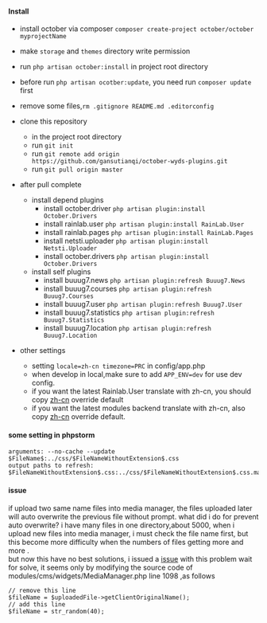 #### Install
+ install october via composer `composer create-project october/october myprojectName`
+ make `storage` and `themes` directory write permission
+ run `php artisan october:install` in project root directory
+ before run `php artisan ocotber:update`, you need run `composer update` first
+ remove some files,`rm .gitignore README.md .editorconfig `

+ clone this repository
    - in the project root directory
    - run `git init`
    - run `git remote add origin https://github.com/gansutianqi/october-wyds-plugins.git`
    - run `git pull origin master`
    
+ after pull complete
    + install depend plugins
        - install october.driver `php artisan plugin:install October.Drivers`
        - install rainlab.user `php artisan plugin:install RainLab.User`
        - install rainlab.pages `php artisan plugin:install RainLab.Pages`
        - install netsti.uploader `php artisan plugin:install Netsti.Uploader`
        - install october.drivers `php artisan plugin:install October.Drivers`
    + install self plugins    
        - install buuug7.news `php artisan plugin:refresh Buuug7.News`
        - install buuug7.courses `php artisan plugin:refresh Buuug7.Courses`
        - install buuug7.user `php artisan plugin:refresh Buuug7.User`
        - install buuug7.statistics `php artisan plugin:refresh Buuug7.Statistics`
        - install buuug7.location `php artisan plugin:refresh Buuug7.Location`
+ other settings
    - setting `locale=zh-cn timezone=PRC` in config/app.php
    - when develop in local,make sure to add `APP_ENV=dev` for use dev config.
    - if you want the latest Rainlab.User translate with zh-cn, you should copy [zh-cn](https://github.com/rainlab/user-plugin/blob/master/lang/zh-cn/lang.php) override default
    - if you want the latest modules backend translate with zh-cn, also copy [zh-cn](https://github.com/octobercms/october/blob/develop/modules/backend/lang/zh-cn/lang.php) override default.

#### some setting in phpstorm
```
arguments: --no-cache --update $FileName$:../css/$FileNameWithoutExtension$.css
output paths to refresh: $FileNameWithoutExtension$.css:../css/$FileNameWithoutExtension$.css.map
```

#### issue
if upload two same name files into media manager, the files uploaded later will auto overwrite the previous file without prompt. what did i do for prevent auto overwrite? i have many files in one directory,about 5000, when i upload new files into media manager, i must check the file name first, but this become more difficulty when the numbers of files getting more and more .  
 but now this have no best solutions, i issued a [issue]() with this problem wait for solve, it seems only by modifying the source code of modules/cms/widgets/MediaManager.php line 1098 ,as follows
 ```
 // remove this line
$fileName = $uploadedFile->getClientOriginalName();
// add this line 
$fileName = str_random(40);
 ```